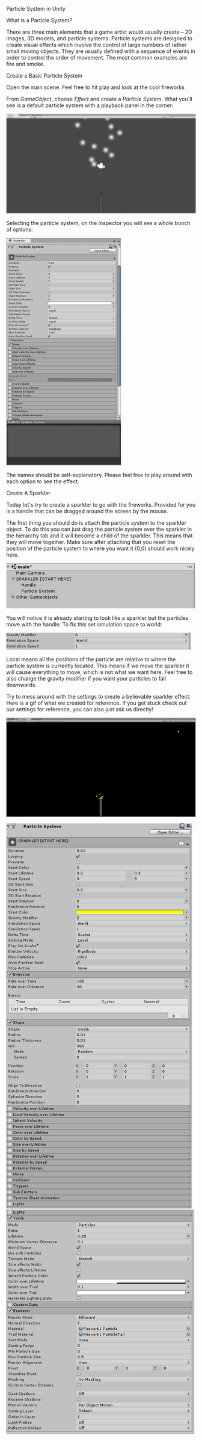 ﻿Particle System in Unity

What is a Particle System?

 

There are three main elements that a game artist would usually create – 2D images, 3D models, and particle systems. Particle systems are designed to create visual effects which involve the control of large numbers of rather small moving objects. They are usually defined with a sequence of events in order to control the order of movement. The most common examples are fire and smoke.

Create a Basic Particle System

  

Open the main scene. Feel free to hit play and look at the cool fireworks

From *GameObject*, choose *Effect* and create a *Particle System*. What you'll see is a default particle system with a playback panel in the corner:

 ![](markdown_images/image_0.png)

Selecting the particle system, on the Inspector you will see a whole bunch of options:

![](markdown_images/image_1.png)

The names should be self-explanatory. Please feel free to play around with each option to see the effect.

Create A Sparkler

Today let's try to create a sparkler to go with the fireworks. Provided for you is a handle that can be dragged around the screen by the mouse.

The first thing you should do is attach the particle system to the sparkler object. To do this you can just drag the particle system over the sparkler in the hierarchy tab and it will become a child of the sparkler. This means that they will move together. Make sure after attaching that you reset the position of the particle system to where you want it (0,0) should work nicely here.

![](markdown_images/image_2.png)

 

You will notice it is already starting to look like a sparkler but the particles move with the handle. To fix this set simulation space to world:

![](markdown_images/image_3.png)

Local means all the positions of the particle are relative to where the particle system is currently located. This means if we move the sparkler it will cause everything to move, which is not what we want here. Feel free to also change the gravity modifier if you want your particles to fall downwards. 

Try to mess around with the settings to create a believable sparkler effect. Here is a gif of what we created for reference. If you get stuck check out our settings for reference, you can also just ask us directly!

![](markdown_images/image_4.gif)

![](markdown_images/image_5.png)![](markdown_images/image_6.png)

  

 

